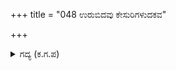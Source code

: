 +++
title = "048 ಉರುಬಿದವು ಕೇಸುರಿಗಳುದಕವ"

+++

<details><summary>ಗದ್ಯ (ಕ.ಗ.ಪ) </summary>

48. "ಕೆಂಬಣ್ಣದ ಕಿಡಿಗಳು ವೇಗದಿಂದ ಎದುರಾದುವು. ನೀರು ಸುರಿದು ಒಣಗಿ ಕರಿಕಾಗಿ ಕಿಡಿಯ ದಟ್ಟಣೆ ಹೊರಗೆ ವ್ಯಾಪಿಸಿತು. ಉದಕದ ಬಾಣವು ಕ್ಷೀಣವಾಗಿ ಅಮಳಾಸ್ತ್ರದ ಹೊಗೆ ವ್ಯಾಪಿಸಿ, ನೀರಿನ ಒರತೆ ಬತ್ತಿಹೋಯಿತು. ವರುಣಾಸ್ತ್ರದ  ಬಾಯಿ ಒಣಗಿ ಅದಕ್ಕೆ ನೀರಡಸಿತು. ಮೃತ್ಯುವು ಭೀಮನ ಸೆರಗನ್ನು ಹಿಡಿದಳು. ರಾಜನೇ ಕೇಳು" ಎಂದನು ಸಂಜಯ.
</details>
